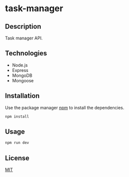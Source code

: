 # task-manager

## Description

Task manager API.

## Technologies

- Node.js
- Express
- MongoDB
- Mongoose

## Installation

Use the package manager [npm](https://www.npmjs.com/) to install the dependencies.

```bash
npm install
```

## Usage

```bash
npm run dev
```

## License

[MIT](./LICENSE)

